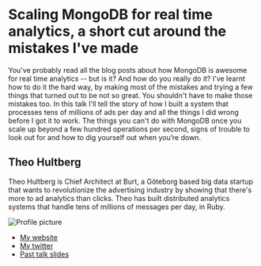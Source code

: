 # Scaling MongoDB for real time analytics, a short cut around the mistakes I've made

You've probably read all the blog posts about how MongoDB is awesome for real time analytics -- but is it? And how do you really do it? I've learnt how to do it the hard way, by making most of the mistakes and trying a few things that turned out to be not so great. You shouldn't have to make those mistakes too. In this talk I'll tell the story of how I built a system that processes tens of millions of ads per day and all the things I did wrong before I got it to work. The things you can't do with MongoDB once you scale up beyond a few hundred operations per second, signs of trouble to look out for and how to dig yourself out when you’re down.


## Theo Hultberg

Theo Hultberg is Chief Architect at Burt, a Göteborg based big data startup that wants to revolutionize the advertising industry by showing that there's more to ad analytics than clicks. Theo has built distributed analytics systems that handle tens of millions of messages per day, in Ruby.

![Profile picture](https://github.com/iconara/call-for-proposals/raw/theo_hultberg-scaling_mongodb_for_realtime_ad_analytics/theo_hultberg-scaling_mongodb_for_realtime_ad_analytics/profile_picture.png)

- [My website](http://architecturalatrocities.com)
- [My twitter](https://twitter.com/#!/iconara)
- [Past talk slides](http://scribd.com/iconara)


